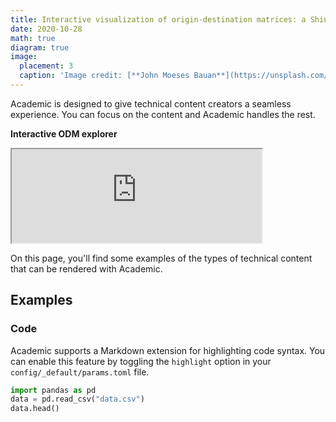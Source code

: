 ```yaml
---
title: Interactive visualization of origin-destination matrices: a Shiny app and how to
date: 2020-10-28
math: true
diagram: true
image:
  placement: 3
  caption: 'Image credit: [**John Moeses Bauan**](https://unsplash.com/photos/OGZtQF8iC0g)'
---
```


Academic is designed to give technical content creators a seamless experience. You can focus on the content and Academic handles the rest.

**Interactive ODM explorer**
<iframe id="InteractiveODM"
    title="Interactive ODM explorer"
    width="400"
    src="https://yuanliao.shinyapps.io/InteractiveODM/">
</iframe>


On this page, you'll find some examples of the types of technical content that can be rendered with Academic.

## Examples

### Code

Academic supports a Markdown extension for highlighting code syntax. You can enable this feature by toggling the `highlight` option in your `config/_default/params.toml` file.


```python
import pandas as pd
data = pd.read_csv("data.csv")
data.head()
```
